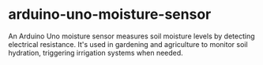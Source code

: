 # arduino-uno-moisture-sensor
An Arduino Uno moisture sensor measures soil moisture levels by detecting electrical resistance. It's used in gardening and agriculture to monitor soil hydration, triggering irrigation systems when needed.
